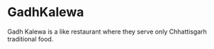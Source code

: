# GadhKalewa
Gadh Kalewa is a like restaurant where they serve only Chhattisgarh traditional food. 
